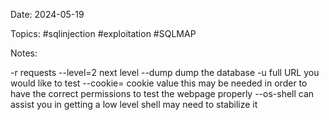 
Date: 2024-05-19

Topics: #sqlinjection #exploitation #SQLMAP

Notes:

-r <File> 
	requests
--level=2
	next level
--dump
	dump the database
-u 
	full URL you would like to test
--cookie=
	cookie value
		this may be needed in order to have the correct permissions to test the webpage properly
--os-shell
	can assist you in getting a low level shell
	may need to stabilize it
